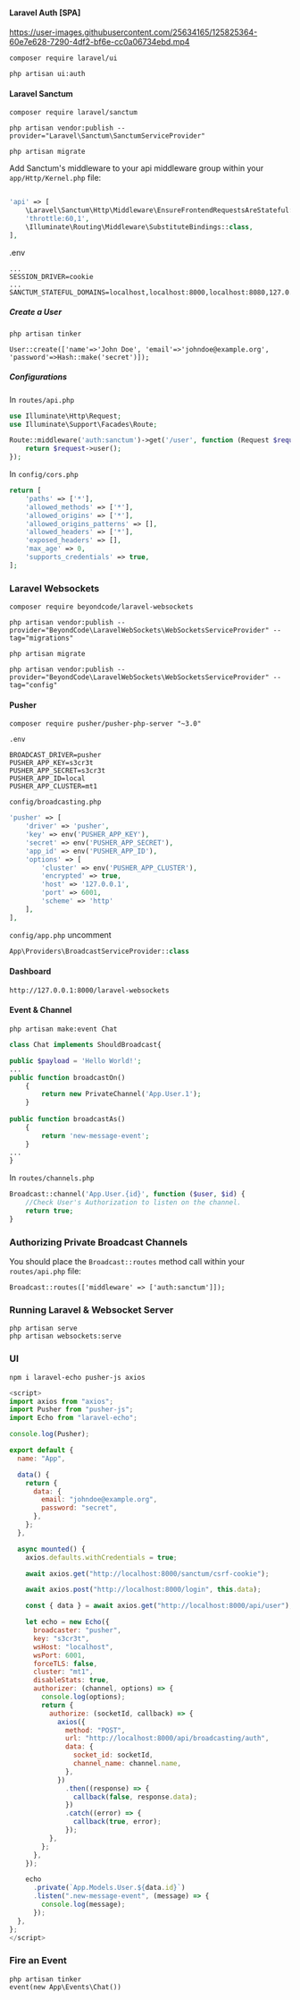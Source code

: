 #### Laravel Auth [SPA]

https://user-images.githubusercontent.com/25634165/125825364-60e7e628-7290-4df2-bf6e-cc0a06734ebd.mp4

```
composer require laravel/ui

php artisan ui:auth
```
#### Laravel Sanctum
```
composer require laravel/sanctum

php artisan vendor:publish --provider="Laravel\Sanctum\SanctumServiceProvider"

php artisan migrate
```

Add Sanctum's middleware to your api middleware group within your `app/Http/Kernel.php` file:

```php

'api' => [
    \Laravel\Sanctum\Http\Middleware\EnsureFrontendRequestsAreStateful::class,
    'throttle:60,1',
    \Illuminate\Routing\Middleware\SubstituteBindings::class,
],
```

.env
```
...
SESSION_DRIVER=cookie
...
SANCTUM_STATEFUL_DOMAINS=localhost,localhost:8000,localhost:8080,127.0.0.1,127.0.0.1:8000,127.0.0.1:8080,::1
```

##### Create a User
```
php artisan tinker

User::create(['name'=>'John Doe', 'email'=>'johndoe@example.org', 'password'=>Hash::make('secret')]);
```

##### Configurations

In `routes/api.php`

```php
use Illuminate\Http\Request;
use Illuminate\Support\Facades\Route;

Route::middleware('auth:sanctum')->get('/user', function (Request $request) {
    return $request->user();
});
```

In `config/cors.php`

```php
return [
    'paths' => ['*'],
    'allowed_methods' => ['*'],
    'allowed_origins' => ['*'],
    'allowed_origins_patterns' => [],
    'allowed_headers' => ['*'],
    'exposed_headers' => [],
    'max_age' => 0,
    'supports_credentials' => true,
];
```



### Laravel Websockets

```
composer require beyondcode/laravel-websockets

php artisan vendor:publish --provider="BeyondCode\LaravelWebSockets\WebSocketsServiceProvider" --tag="migrations"

php artisan migrate

php artisan vendor:publish --provider="BeyondCode\LaravelWebSockets\WebSocketsServiceProvider" --tag="config"
```

#### Pusher
```
composer require pusher/pusher-php-server "~3.0"
```

`.env`
```
BROADCAST_DRIVER=pusher
PUSHER_APP_KEY=s3cr3t
PUSHER_APP_SECRET=s3cr3t
PUSHER_APP_ID=local
PUSHER_APP_CLUSTER=mt1
```

`config/broadcasting.php`
```php
'pusher' => [
    'driver' => 'pusher',
    'key' => env('PUSHER_APP_KEY'),
    'secret' => env('PUSHER_APP_SECRET'),
    'app_id' => env('PUSHER_APP_ID'),
    'options' => [
        'cluster' => env('PUSHER_APP_CLUSTER'),
        'encrypted' => true,
        'host' => '127.0.0.1',
        'port' => 6001,
        'scheme' => 'http'
    ],
],
```

`config/app.php` uncomment
```php
App\Providers\BroadcastServiceProvider::class
```

#### Dashboard
`http://127.0.0.1:8000/laravel-websockets`

#### Event & Channel
```
php artisan make:event Chat
```

```php
class Chat implements ShouldBroadcast{

public $payload = 'Hello World!';
...
public function broadcastOn()
    {
        return new PrivateChannel('App.User.1');
    }
    
public function broadcastAs()
    {
        return 'new-message-event';
    }
...
}

```

In `routes/channels.php`
```php
Broadcast::channel('App.User.{id}', function ($user, $id) {
    //Check User's Authorization to listen on the channel.
    return true;
}
```


### Authorizing Private Broadcast Channels

You should place the `Broadcast::routes` method call within your `routes/api.php` file:

`Broadcast::routes(['middleware' => ['auth:sanctum']]);`

### Running Laravel & Websocket Server
```
php artisan serve
php artisan websockets:serve
```

### UI
```
npm i laravel-echo pusher-js axios
```

```js
<script>
import axios from "axios";
import Pusher from "pusher-js";
import Echo from "laravel-echo";

console.log(Pusher);

export default {
  name: "App",

  data() {
    return {
      data: {
        email: "johndoe@example.org",
        password: "secret",
      },
    };
  },

  async mounted() {
    axios.defaults.withCredentials = true;

    await axios.get("http://localhost:8000/sanctum/csrf-cookie");

    await axios.post("http://localhost:8000/login", this.data);

    const { data } = await axios.get("http://localhost:8000/api/user");

    let echo = new Echo({
      broadcaster: "pusher",
      key: "s3cr3t",
      wsHost: "localhost",
      wsPort: 6001,
      forceTLS: false,
      cluster: "mt1",
      disableStats: true,
      authorizer: (channel, options) => {
        console.log(options);
        return {
          authorize: (socketId, callback) => {
            axios({
              method: "POST",
              url: "http://localhost:8000/api/broadcasting/auth",
              data: {
                socket_id: socketId,
                channel_name: channel.name,
              },
            })
              .then((response) => {
                callback(false, response.data);
              })
              .catch((error) => {
                callback(true, error);
              });
          },
        };
      },
    });

    echo
      .private(`App.Models.User.${data.id}`)
      .listen(".new-message-event", (message) => {
        console.log(message);
      });
  },
};
</script>
```

### Fire an Event
```
php artisan tinker
event(new App\Events\Chat())
```
